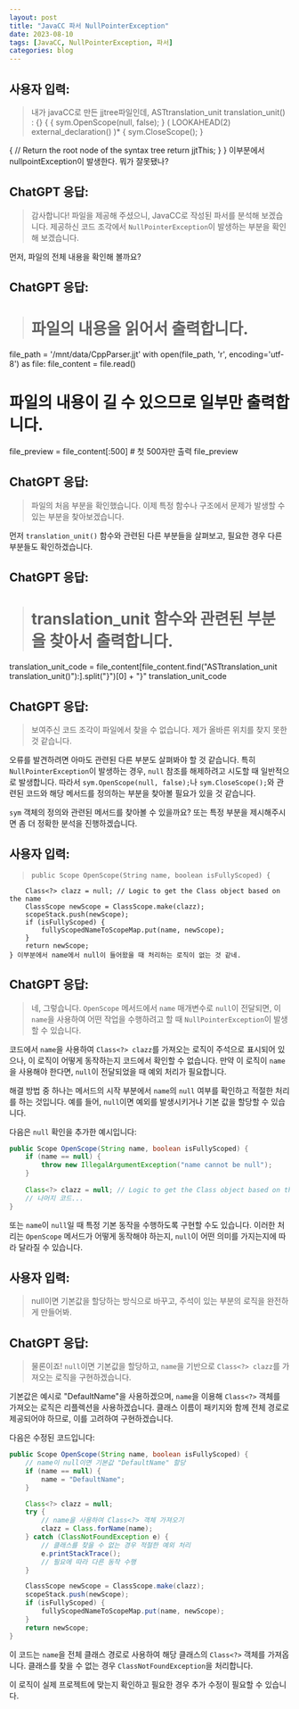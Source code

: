 ```yaml
---
layout: post
title: "JavaCC 파서 NullPointerException"
date: 2023-08-10
tags: [JavaCC, NullPointerException, 파서]
categories: blog
---
```


## 사용자 입력:
> 내가 javaCC로 만든 jjtree파일인데, ASTtranslation_unit translation_unit() :
{}
{
   { sym.OpenScope(null, false); }
   ( LOOKAHEAD(2) external_declaration() )* <EOF>
   { sym.CloseScope();
   }

   {           // Return the root node of the syntax tree
    return jjtThis;
   }
} 이부분에서 nullpointException이 발생한다. 뭐가 잘못됐나?

## ChatGPT 응답:
> 감사합니다! 파일을 제공해 주셨으니, JavaCC로 작성된 파서를 분석해 보겠습니다. 제공하신 코드 조각에서 `NullPointerException`이 발생하는 부분을 확인해 보겠습니다.

먼저, 파일의 전체 내용을 확인해 볼까요?

## ChatGPT 응답:
> # 파일의 내용을 읽어서 출력합니다.
file_path = '/mnt/data/CppParser.jjt'
with open(file_path, 'r', encoding='utf-8') as file:
    file_content = file.read()

# 파일의 내용이 길 수 있으므로 일부만 출력합니다.
file_preview = file_content[:500]  # 첫 500자만 출력
file_preview

## ChatGPT 응답:
> 파일의 처음 부분을 확인했습니다. 이제 특정 함수나 구조에서 문제가 발생할 수 있는 부분을 찾아보겠습니다.

먼저 `translation_unit()` 함수와 관련된 다른 부분들을 살펴보고, 필요한 경우 다른 부분들도 확인하겠습니다.

## ChatGPT 응답:
> # translation_unit 함수와 관련된 부분을 찾아서 출력합니다.
translation_unit_code = file_content[file_content.find("ASTtranslation_unit translation_unit()"):].split("}")[0] + "}"
translation_unit_code

## ChatGPT 응답:
> 보여주신 코드 조각이 파일에서 찾을 수 없습니다. 제가 올바른 위치를 찾지 못한 것 같습니다.

오류를 발견하려면 아마도 관련된 다른 부분도 살펴봐야 할 것 같습니다. 특히 `NullPointerException`이 발생하는 경우, `null` 참조를 해제하려고 시도할 때 일반적으로 발생합니다. 따라서 `sym.OpenScope(null, false);`나 `sym.CloseScope();`와 관련된 코드와 해당 메서드를 정의하는 부분을 찾아볼 필요가 있을 것 같습니다.

`sym` 객체의 정의와 관련된 메서드를 찾아볼 수 있을까요? 또는 특정 부분을 제시해주시면 좀 더 정확한 분석을 진행하겠습니다.

## 사용자 입력:
>     public Scope OpenScope(String name, boolean isFullyScoped) {
        Class<?> clazz = null; // Logic to get the Class object based on the name
        ClassScope newScope = ClassScope.make(clazz);
        scopeStack.push(newScope);
        if (isFullyScoped) {
            fullyScopedNameToScopeMap.put(name, newScope);
        }
        return newScope;
    } 이부분에서 name에서 null이 들어왔을 때 처리하는 로직이 없는 것 같네.

## ChatGPT 응답:
> 네, 그렇습니다. `OpenScope` 메서드에서 `name` 매개변수로 `null`이 전달되면, 이 `name`을 사용하여 어떤 작업을 수행하려고 할 때 `NullPointerException`이 발생할 수 있습니다.

코드에서 `name`을 사용하여 `Class<?> clazz`를 가져오는 로직이 주석으로 표시되어 있으나, 이 로직이 어떻게 동작하는지 코드에서 확인할 수 없습니다. 만약 이 로직이 `name`을 사용해야 한다면, `null`이 전달되었을 때 예외 처리가 필요합니다.

해결 방법 중 하나는 메서드의 시작 부분에서 `name`의 `null` 여부를 확인하고 적절한 처리를 하는 것입니다. 예를 들어, `null`이면 예외를 발생시키거나 기본 값을 할당할 수 있습니다.

다음은 `null` 확인을 추가한 예시입니다:

```java
public Scope OpenScope(String name, boolean isFullyScoped) {
    if (name == null) {
        throw new IllegalArgumentException("name cannot be null");
    }
    
    Class<?> clazz = null; // Logic to get the Class object based on the name
    // 나머지 코드...
}
```

또는 `name`이 `null`일 때 특정 기본 동작을 수행하도록 구현할 수도 있습니다. 이러한 처리는 `OpenScope` 메서드가 어떻게 동작해야 하는지, `null`이 어떤 의미를 가지는지에 따라 달라질 수 있습니다.

## 사용자 입력:
> null이면 기본값을 할당하는 방식으로 바꾸고, 주석이 있는 부분의 로직을 완전하게 만들어봐.

## ChatGPT 응답:
> 물론이죠! `null`이면 기본값을 할당하고, `name`을 기반으로 `Class<?> clazz`를 가져오는 로직을 구현하겠습니다.

기본값은 예시로 "DefaultName"을 사용하겠으며, `name`을 이용해 `Class<?>` 객체를 가져오는 로직은 리플렉션을 사용하겠습니다. 클래스 이름이 패키지와 함께 전체 경로로 제공되어야 하므로, 이를 고려하여 구현하겠습니다.

다음은 수정된 코드입니다:

```java
public Scope OpenScope(String name, boolean isFullyScoped) {
    // name이 null이면 기본값 "DefaultName" 할당
    if (name == null) {
        name = "DefaultName";
    }

    Class<?> clazz = null;
    try {
        // name을 사용하여 Class<?> 객체 가져오기
        clazz = Class.forName(name);
    } catch (ClassNotFoundException e) {
        // 클래스를 찾을 수 없는 경우 적절한 예외 처리
        e.printStackTrace();
        // 필요에 따라 다른 동작 수행
    }

    ClassScope newScope = ClassScope.make(clazz);
    scopeStack.push(newScope);
    if (isFullyScoped) {
        fullyScopedNameToScopeMap.put(name, newScope);
    }
    return newScope;
}
```

이 코드는 `name`을 전체 클래스 경로로 사용하여 해당 클래스의 `Class<?>` 객체를 가져옵니다. 클래스를 찾을 수 없는 경우 `ClassNotFoundException`을 처리합니다.

이 로직이 실제 프로젝트에 맞는지 확인하고 필요한 경우 추가 수정이 필요할 수 있습니다.

